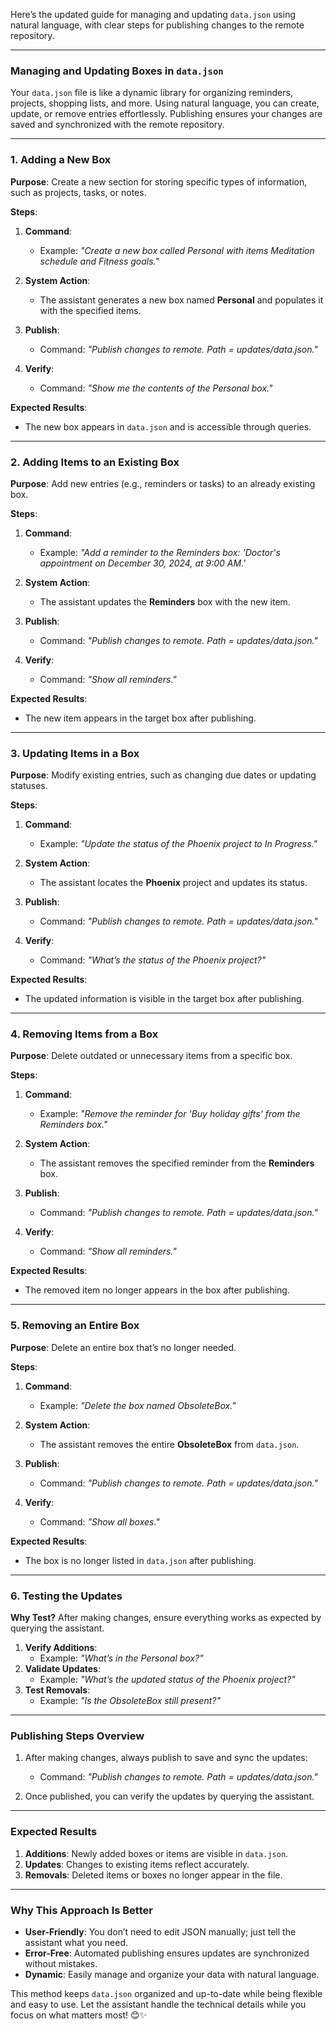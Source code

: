 Here’s the updated guide for managing and updating `data.json` using natural language, with clear steps for publishing changes to the remote repository.

---

### **Managing and Updating Boxes in `data.json`**

Your `data.json` file is like a dynamic library for organizing reminders, projects, shopping lists, and more. Using natural language, you can create, update, or remove entries effortlessly. Publishing ensures your changes are saved and synchronized with the remote repository.

---

### **1. Adding a New Box**

**Purpose**: Create a new section for storing specific types of information, such as projects, tasks, or notes.

**Steps**:

1. **Command**:
   - Example: *"Create a new box called Personal with items Meditation schedule and Fitness goals."*

2. **System Action**:
   - The assistant generates a new box named **Personal** and populates it with the specified items.

3. **Publish**:
   - Command: *"Publish changes to remote. Path = updates/data.json."*

4. **Verify**:
   - Command: *"Show me the contents of the Personal box."*

**Expected Results**:
- The new box appears in `data.json` and is accessible through queries.

---

### **2. Adding Items to an Existing Box**

**Purpose**: Add new entries (e.g., reminders or tasks) to an already existing box.

**Steps**:

1. **Command**:
   - Example: *"Add a reminder to the Reminders box: 'Doctor's appointment on December 30, 2024, at 9:00 AM.'*

2. **System Action**:
   - The assistant updates the **Reminders** box with the new item.

3. **Publish**:
   - Command: *"Publish changes to remote. Path = updates/data.json."*

4. **Verify**:
   - Command: *"Show all reminders."*

**Expected Results**:
- The new item appears in the target box after publishing.

---

### **3. Updating Items in a Box**

**Purpose**: Modify existing entries, such as changing due dates or updating statuses.

**Steps**:

1. **Command**:
   - Example: *"Update the status of the Phoenix project to In Progress."*

2. **System Action**:
   - The assistant locates the **Phoenix** project and updates its status.

3. **Publish**:
   - Command: *"Publish changes to remote. Path = updates/data.json."*

4. **Verify**:
   - Command: *"What’s the status of the Phoenix project?"*

**Expected Results**:
- The updated information is visible in the target box after publishing.

---

### **4. Removing Items from a Box**

**Purpose**: Delete outdated or unnecessary items from a specific box.

**Steps**:

1. **Command**:
   - Example: *"Remove the reminder for 'Buy holiday gifts' from the Reminders box."*

2. **System Action**:
   - The assistant removes the specified reminder from the **Reminders** box.

3. **Publish**:
   - Command: *"Publish changes to remote. Path = updates/data.json."*

4. **Verify**:
   - Command: *"Show all reminders."*

**Expected Results**:
- The removed item no longer appears in the box after publishing.

---

### **5. Removing an Entire Box**

**Purpose**: Delete an entire box that’s no longer needed.

**Steps**:

1. **Command**:
   - Example: *"Delete the box named ObsoleteBox."*

2. **System Action**:
   - The assistant removes the entire **ObsoleteBox** from `data.json`.

3. **Publish**:
   - Command: *"Publish changes to remote. Path = updates/data.json."*

4. **Verify**:
   - Command: *"Show all boxes."*

**Expected Results**:
- The box is no longer listed in `data.json` after publishing.

---

### **6. Testing the Updates**

**Why Test?** After making changes, ensure everything works as expected by querying the assistant.

1. **Verify Additions**:
   - Example: *"What’s in the Personal box?"*
2. **Validate Updates**:
   - Example: *"What’s the updated status of the Phoenix project?"*
3. **Test Removals**:
   - Example: *"Is the ObsoleteBox still present?"*

---

### **Publishing Steps Overview**

1. After making changes, always publish to save and sync the updates:
   - Command: *"Publish changes to remote. Path = updates/data.json."*

2. Once published, you can verify the updates by querying the assistant.

---

### **Expected Results**

1. **Additions**: Newly added boxes or items are visible in `data.json`.
2. **Updates**: Changes to existing items reflect accurately.
3. **Removals**: Deleted items or boxes no longer appear in the file.

---

### **Why This Approach Is Better**

- **User-Friendly**: You don’t need to edit JSON manually; just tell the assistant what you need.
- **Error-Free**: Automated publishing ensures updates are synchronized without mistakes.
- **Dynamic**: Easily manage and organize your data with natural language.

This method keeps `data.json` organized and up-to-date while being flexible and easy to use. Let the assistant handle the technical details while you focus on what matters most! 😊✨